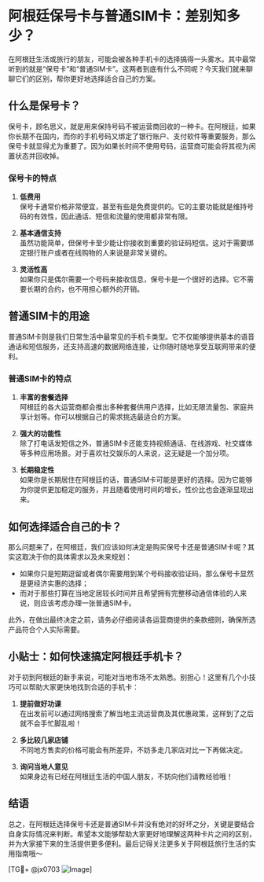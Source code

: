 # 阿根廷保号卡与普通SIM卡：差别知多少？

在阿根廷生活或旅行的朋友，可能会被各种手机卡的选择搞得一头雾水。其中最常听到的就是“保号卡”和“普通SIM卡”。这两者到底有什么不同呢？今天我们就来聊聊它们的区别，帮你更好地选择适合自己的方案。

## 什么是保号卡？

保号卡，顾名思义，就是用来保持号码不被运营商回收的一种卡。在阿根廷，如果你长期不在国内，而你的手机号码又绑定了银行账户、支付软件等重要服务，那么保号卡就显得尤为重要了。因为如果长时间不使用号码，运营商可能会将其视为闲置状态并回收掉。

### 保号卡的特点

1. **低费用**  
   保号卡通常价格非常便宜，甚至有些是免费提供的。它的主要功能就是维持号码的有效性，因此通话、短信和流量的使用都非常有限。

2. **基本通信支持**  
   虽然功能简单，但保号卡至少能让你接收到重要的验证码短信。这对于需要绑定银行账户或者在线购物的人来说是非常关键的。

3. **灵活性高**  
   如果你只是偶尔需要一个号码来接收信息，保号卡是一个很好的选择。它不需要长期的合约，也不用担心额外的开销。

## 普通SIM卡的用途

普通SIM卡则是我们日常生活中最常见的手机卡类型。它不仅能够提供基本的语音通话和短信服务，还支持高速的数据网络连接，让你随时随地享受互联网带来的便利。

### 普通SIM卡的特点

1. **丰富的套餐选择**  
   阿根廷的各大运营商都会推出多种套餐供用户选择，比如无限流量包、家庭共享计划等。你可以根据自己的需求挑选最适合的方案。

2. **强大的功能性**  
   除了打电话发短信之外，普通SIM卡还能支持视频通话、在线游戏、社交媒体等多种应用场景。对于喜欢社交娱乐的人来说，这无疑是一个加分项。

3. **长期稳定性**  
   如果你是长期居住在阿根廷的话，普通SIM卡可能是更好的选择。因为它能够为你提供更加稳定的服务，并且随着使用时间的增长，性价比也会逐渐显现出来。

## 如何选择适合自己的卡？

那么问题来了，在阿根廷，我们应该如何决定是购买保号卡还是普通SIM卡呢？其实这取决于你的具体需求以及未来规划：

- 如果你只是短期逗留或者偶尔需要用到某个号码接收验证码，那么保号卡显然是更经济实惠的选择；
- 而对于那些打算在当地定居较长时间并且希望拥有完整移动通信体验的人来说，则应该考虑办理一张普通SIM卡。

此外，在做出最终决定之前，请务必仔细阅读各运营商提供的条款细则，确保所选产品符合个人实际需要。

## 小贴士：如何快速搞定阿根廷手机卡？

对于初到阿根廷的新手来说，可能对当地市场不太熟悉。别担心！这里有几个小技巧可以帮助大家更快地找到合适的手机卡：

1. **提前做好功课**  
   在出发前可以通过网络搜索了解当地主流运营商及其优惠政策，这样到了之后就不会手忙脚乱啦！

2. **多比较几家店铺**  
   不同地方售卖的价格可能会有所差异，不妨多走几家店对比一下再做决定。

3. **询问当地人意见**  
   如果身边有已经在阿根廷生活的中国人朋友，不妨向他们请教经验哦！

## 结语

总之，在阿根廷选择保号卡还是普通SIM卡并没有绝对的好坏之分，关键是要结合自身实际情况来判断。希望本文能够帮助大家更好地理解这两种卡片之间的区别，并为大家接下来的生活提供更多便利。最后记得关注更多关于阿根廷旅行生活的实用指南哦～

[TG💪+ @jx0703 ![Image](https://github.com/user-attachments/assets/dbca1d08-cadb-493c-b0ec-ad6f7a83f270)]